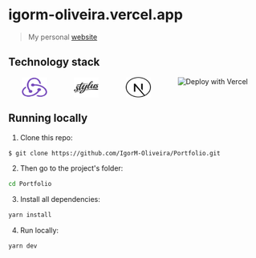 # igorm-oliveira.vercel.app

> My personal [website](https://igorm-oliveira.vercel.app)

## Technology stack

<div style="display: flex; justify-content: space-around;">
    <img align="center" alt="Redux" height="40" width="50" src="https://raw.githubusercontent.com/devicons/devicon/master/icons/redux/redux-original.svg">
    <img align="center" alt="Stitches" height="40" width="50" src="https://raw.githubusercontent.com/devicons/devicon/master/icons/stylus/stylus-original.svg">
    <img align="center" alt="Stitches" height="40" width="50" src="https://raw.githubusercontent.com/devicons/devicon/master/icons/nextjs/nextjs-line.svg">
    <img align="center" height="40" src="https://vercel.com/button" alt="Deploy with Vercel"/>
</div>

## Running locally

1. Clone this repo:

```sh
$ git clone https://github.com/IgorM-Oliveira/Portfolio.git
```

2. Then go to the project's folder:

```sh
cd Portfolio
```

3. Install all dependencies:

```sh
yarn install
```

4. Run locally:

```sh
yarn dev
```
